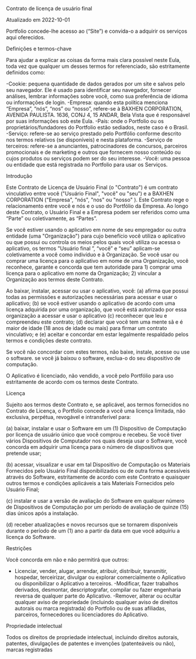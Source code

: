 Contrato de licença de usuário final

Atualizado em 2022-10-01

Portfolio concede-lhe acesso ao (“Site”) e convida-o a adquirir os serviços aqui oferecidos.

Definições e termos-chave

Para ajudar a explicar as coisas da forma mais clara possível neste Eula, toda vez que qualquer um desses termos for referenciado, são estritamente definidos como:

-Cookie: pequena quantidade de dados gerados por um site e salvos pelo seu navegador. Ele é usado para identificar seu navegador, fornecer análises, lembrar informações sobre você, como sua preferência de idioma ou informações de login.
-Empresa: quando esta política menciona “Empresa”, “nós”, “nos” ou “nosso”, refere-se à BAXHEN CORPORATION, AVENIDA PAULISTA. 1636, CONJ 4, 15 ANDAR, Bela Vista que é responsável por suas informações sob este Eula.
-País: onde o Portfolio ou os proprietários/fundadores do Portfolio estão sediados, neste caso é o Brasil.
-Serviço: refere-se ao serviço prestado pelo Portfólio conforme descrito nos termos relativos (se disponíveis) e nesta plataforma.
-Serviço de terceiros: refere-se a anunciantes, patrocinadores de concursos, parceiros promocionais e de marketing e outros que fornecem nosso conteúdo ou cujos produtos ou serviços podem ser do seu interesse.
-Você: uma pessoa ou entidade que está registrada no Portfolio para usar os Serviços.

Introdução

Este Contrato de Licença de Usuário Final (o "Contrato") é um contrato vinculativo entre você ("Usuário Final", "você" ou "seu") e a BAXHEN CORPORATION ("Empresa", "nós", "nos" ou "nosso" ). Este Contrato rege o relacionamento entre você e nós e o uso do Portfólio da Empresa. Ao longo deste Contrato, o Usuário Final e a Empresa podem ser referidos como uma “Parte” ou coletivamente, as “Partes”.

Se você estiver usando o aplicativo em nome de seu empregador ou outra entidade (uma "Organização") para cujo benefício você utiliza o aplicativo ou que possui ou controla os meios pelos quais você utiliza ou acessa o aplicativo, os termos "Usuário final ”, “você” e “seu” aplicam-se coletivamente a você como indivíduo e à Organização. Se você usar ou comprar uma licença para o aplicativo em nome de uma Organização, você reconhece, garante e concorda que tem autoridade para 1) comprar uma licença para o aplicativo em nome da Organização; 2) vincular a Organização aos termos deste Contrato.

Ao baixar, instalar, acessar ou usar o aplicativo, você: (a) afirma que possui todas as permissões e autorizações necessárias para acessar e usar o aplicativo; (b) se você estiver usando o aplicativo de acordo com uma licença adquirida por uma organização, que você está autorizado por essa organização a acessar e usar o aplicativo (c) reconhecer que leu e compreendeu este contrato; (d) declarar que você tem uma mente sã e é maior de idade (18 anos de idade ou mais) para firmar um contrato vinculativo; e (e) aceitar e concordar em estar legalmente respaldado pelos termos e condições deste contrato.

Se você não concordar com estes termos, não baixe, instale, acesse ou use o software. se você já baixou o software, exclua-o do seu dispositivo de computação.

O Aplicativo é licenciado, não vendido, a você pelo Portfólio para uso estritamente de acordo com os termos deste Contrato.

Licença

Sujeito aos termos deste Contrato e, se aplicável, aos termos fornecidos no Contrato de Licença, o Portfolio concede a você uma licença limitada, não exclusiva, perpétua, revogável e intransferível para:

(a) baixar, instalar e usar o Software em um (1) Dispositivo de Computação por licença de usuário único que você comprou e recebeu. Se você tiver vários Dispositivos de Computador nos quais deseja usar o Software, você concorda em adquirir uma licença para o número de dispositivos que pretende usar;

(b) acessar, visualizar e usar em tal Dispositivo de Computação os Materiais Fornecidos pelo Usuário Final disponibilizados ou de outra forma acessíveis através do Software, estritamente de acordo com este Contrato e quaisquer outros termos e condições aplicáveis ​​a tais Materiais Fornecidos pelo Usuário Final;

(c) instalar e usar a versão de avaliação do Software em qualquer número de Dispositivos de Computação por um período de avaliação de quinze (15) dias únicos após a instalação.

(d) receber atualizações e novos recursos que se tornarem disponíveis durante o período de um (1) ano a partir da data em que você adquiriu a licença do Software.

Restrições

Você concorda em não e não permitirá que outros:

- Licenciar, vender, alugar, arrendar, atribuir, distribuir, transmitir, hospedar, terceirizar, divulgar ou explorar comercialmente o Aplicativo ou disponibilizar o Aplicativo a terceiros.
  -Modificar, fazer trabalhos derivados, desmontar, descriptografar, compilar ou fazer engenharia reversa de qualquer parte do Aplicativo.
  -Remover, alterar ou ocultar qualquer aviso de propriedade (incluindo qualquer aviso de direitos autorais ou marca registrada) do Portfolio ou de suas afiliadas, parceiros, fornecedores ou licenciadores do Aplicativo.

Propriedade intelectual

Todos os direitos de propriedade intelectual, incluindo direitos autorais, patentes, divulgações de patentes e invenções (patenteáveis ​​ou não), marcas registradas
